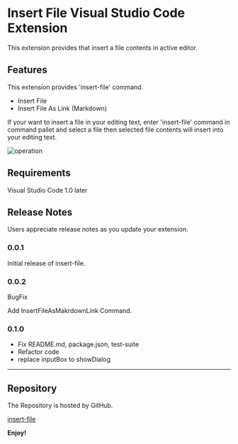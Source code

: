 # Insert File Visual Studio Code Extension
This extension provides that insert a file contents in active editor.

## Features
This extension provides 'insert-file' command. 

- Insert File 
- Insert File As Link (Markdown)

If your want to insert a file in your editing text, enter 'insert-file' command in command pallet and select a file 
then selected file contents will insert into your editing text.

![operation](https://raw.githubusercontent.com/thayamizu/insert-file/master/img/img1.gif)


## Requirements

Visual Studio Code 1.0 later


## Release Notes

Users appreciate release notes as you update your extension.

### 0.0.1

Initial release of insert-file.

### 0.0.2
BugFix

Add InsertFileAsMakrdownLink Command.

### 0.1.0
- Fix README.md, package.json, test-suite
- Refactor code
- replace inputBox to showDialog

-----------------------------------------------------------------------------------------------------------

## Repository
The Repository is hosted by GitHub.

[insert-file](https://github.com/thayamizu/insert-file)

**Enjoy!**